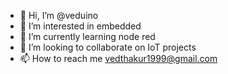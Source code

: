- 👋 Hi, I’m @veduino
- 👀 I’m interested in embedded
- 🌱 I’m currently learning node red
- 💞️ I’m looking to collaborate on IoT projects
- 📫 How to reach me vedthakur1999@gmail.com

<!---
veduino/veduino is a ✨ special ✨ repository because its `README.md` (this file) appears on your GitHub profile.
You can click the Preview link to take a look at your changes.
--->
